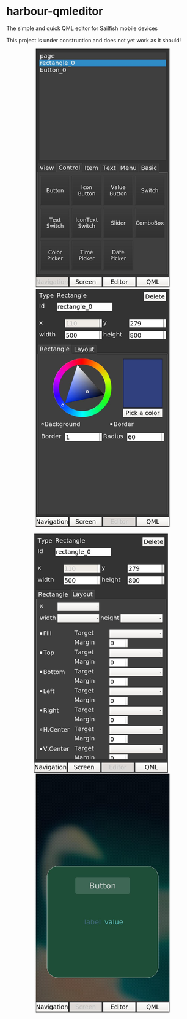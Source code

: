 # harbour-qmleditor
The simple and quick QML editor for Sailfish mobile devices

This project is under construction and does not yet work as it should!

<p align="center">
  <img src="https://github.com/mikko-qt-projects/harbour-qmleditor/blob/master/imgs/20170210120649.jpg" width="350"/>
  <img src="https://github.com/mikko-qt-projects/harbour-qmleditor/blob/master/imgs/20170210120720.jpg" width="350"/>
</p>
<p align="center">
  <img src="https://github.com/mikko-qt-projects/harbour-qmleditor/blob/master/imgs/20170210120736.jpg" width="350"/>
  <img src="https://github.com/mikko-qt-projects/harbour-qmleditor/blob/master/imgs/20170210124415.jpg" width="350"/>
</p>
